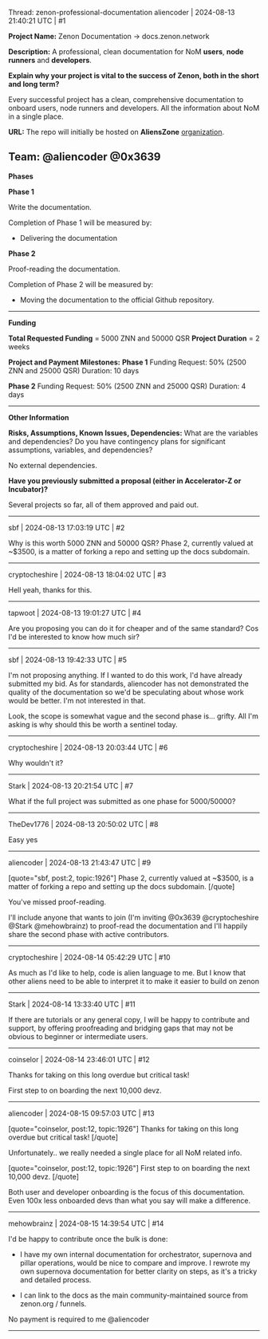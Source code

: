 Thread: zenon-professional-documentation
aliencoder | 2024-08-13 21:40:21 UTC | #1

**Project Name:** Zenon Documentation -> docs.zenon.network

**Description:** A professional, clean documentation for NoM **users**, **node runners** and **developers**.

**Explain why your project is vital to the success of Zenon, both in the short and long term?**

Every successful project has a clean, comprehensive documentation to onboard users, node runners and developers. All the information about NoM in a single place.

**URL:** The repo will initially be hosted on **AliensZone** [organization](https://github.com/alienszone). 

**Team:** @aliencoder @0x3639 
------

**Phases**

**Phase 1**

Write the documentation.

Completion of Phase 1 will be measured by:

* Delivering the documentation

**Phase 2**

Proof-reading the documentation.

Completion of Phase 2 will be measured by:

* Moving the documentation to the official Github repository.

-----

 **Funding**

**Total Requested Funding** = 5000 ZNN and 50000 QSR
**Project Duration** = 2 weeks

**Project and Payment Milestones:**
**Phase 1**
Funding Request: 50% (2500 ZNN and 25000 QSR)
Duration: 10 days

**Phase 2**
Funding Request: 50% (2500 ZNN and 25000 QSR)
Duration: 4 days

-------

**Other Information**

**Risks, Assumptions, Known Issues, Dependencies:** What are the variables and dependencies? Do you have contingency plans for significant assumptions, variables, and dependencies?

No external dependencies.

**Have you previously submitted a proposal (either in Accelerator-Z or Incubator)?**

Several projects so far, all of them approved and paid out.

-------------------------

sbf | 2024-08-13 17:03:19 UTC | #2

Why is this worth 5000 ZNN and 50000 QSR?
Phase 2, currently valued at ~$3500, is a matter of forking a repo and setting up the docs subdomain.

-------------------------

cryptocheshire | 2024-08-13 18:04:02 UTC | #3

Hell yeah, thanks for this.

-------------------------

tapwoot | 2024-08-13 19:01:27 UTC | #4

Are you proposing you can do it for cheaper and of the same standard?  Cos I'd be interested to know how much sir?

-------------------------

sbf | 2024-08-13 19:42:33 UTC | #5

I'm not proposing anything. If I wanted to do this work, I'd have already submitted my bid.
As for standards, aliencoder has not demonstrated the quality of the documentation so we'd be speculating about whose work would be better. I'm not interested in that. 

Look, the scope is somewhat vague and the second phase is... grifty.
All I'm asking is why should this be worth a sentinel today.

-------------------------

cryptocheshire | 2024-08-13 20:03:44 UTC | #6

Why wouldn't it?

-------------------------

Stark | 2024-08-13 20:21:54 UTC | #7

What if the full project was submitted as one phase for 5000/50000?

-------------------------

TheDev1776 | 2024-08-13 20:50:02 UTC | #8

Easy yes

-------------------------

aliencoder | 2024-08-13 21:43:47 UTC | #9

[quote="sbf, post:2, topic:1926"]
Phase 2, currently valued at ~$3500, is a matter of forking a repo and setting up the docs subdomain.
[/quote]

You've missed proof-reading.

I'll include anyone that wants to join (I'm inviting @0x3639 @cryptocheshire @Stark @mehowbrainz) to proof-read the documentation and I'll happily share the second phase with active contributors.

-------------------------

cryptocheshire | 2024-08-14 05:42:29 UTC | #10

As much as I'd like to help, code is alien language to me. But I know that other aliens need to be able to interpret it to make it easier to build on zenon

-------------------------

Stark | 2024-08-14 13:33:40 UTC | #11

If there are tutorials or any general copy, I will be happy to contribute and support, by offering proofreading and bridging gaps that may not be obvious to beginner or intermediate users.

-------------------------

coinselor | 2024-08-14 23:46:01 UTC | #12

Thanks for taking on this long overdue but critical task!

First step to on boarding the next 10,000 devz.

-------------------------

aliencoder | 2024-08-15 09:57:03 UTC | #13

[quote="coinselor, post:12, topic:1926"]
Thanks for taking on this long overdue but critical task!
[/quote]

Unfortunately.. we really needed a single place for all NoM related info.

[quote="coinselor, post:12, topic:1926"]
First step to on boarding the next 10,000 devz.
[/quote]

Both user and developer onboarding is the focus of this documentation. Even 100x less onboarded devs  than what you say will make a difference.

-------------------------

mehowbrainz | 2024-08-15 14:39:54 UTC | #14

I'd be happy to contribute once the bulk is done:

- I have my own internal documentation for orchestrator, supernova and pillar operations, would be nice to compare and improve. I rewrote my own supernova documentation for better clarity on steps, as it's a tricky and detailed process.

- I can link to the docs as the main community-maintained source from zenon.org / funnels.

No payment is required to me @aliencoder

-------------------------

